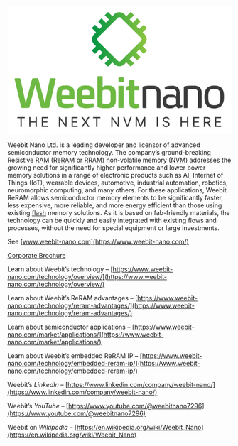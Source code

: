 <p align="center">
    <img alt="Weebit Nano" src="https://github.com/weebit-nano/.github/blob/main/profile/images/Weebitnano-logo.jpg">
</p>

Weebit Nano Ltd. is a leading developer and licensor of advanced semiconductor memory technology. The company’s ground-breaking Resistive [RAM](https://www.weebit-nano.com/definition/ram/) ([ReRAM](https://www.weebit-nano.com/definition/reram-or-rram/) or [RRAM](https://www.weebit-nano.com/definition/rram/)) non-volatile memory ([NVM](https://www.weebit-nano.com/definition/non-volatile-memory-nvm/)) addresses the growing need for significantly higher performance and lower power memory solutions in a range of electronic products such as AI, Internet of Things (IoT), wearable devices, automotive, industrial automation, robotics, neuromorphic computing, and many others. For these applications, Weebit ReRAM allows semiconductor memory elements to be significantly faster, less expensive, more reliable, and more energy efficient than those using existing [flash](https://www.weebit-nano.com/definition/flash/) memory solutions. As it is based on fab-friendly materials, the technology can be quickly and easily integrated with existing flows and processes, without the need for special equipment or large investments. 
 
See [www.weebit-nano.com](https://www.weebit-nano.com/) 
 
[Corporate Brochure](https://www.weebit-nano.com/wp-content/uploads/2025/06/BfW_JUN-25_A4-Weebit-Nano-ReRAM-embedded-RRAM-NVM-technology-IP-for-semiconductors-SoC-replace-Flash-Memory.pdf)
 
Learn about Weebit’s technology – [https://www.weebit-nano.com/technology/overview/](https://www.weebit-nano.com/technology/overview/) 
 
Learn about Weebit’s ReRAM advantages – [https://www.weebit-nano.com/technology/reram-advantages/](https://www.weebit-nano.com/technology/reram-advantages/) 
 
Learn about semiconductor applications – [https://www.weebit-nano.com/market/applications/](https://www.weebit-nano.com/market/applications/) 
 
Learn about Weebit’s embedded ReRAM IP – [https://www.weebit-nano.com/technology/embedded-reram-ip/](https://www.weebit-nano.com/technology/embedded-reram-ip/) 

Weebit’s *LinkedIn* – [https://www.linkedin.com/company/weebit-nano/](https://www.linkedin.com/company/weebit-nano/) 
 
Weebit’s *YouTube* – [https://www.youtube.com/@weebitnano7296](https://www.youtube.com/@weebitnano7296) 
 
Weebit on *Wikipedia* – [https://en.wikipedia.org/wiki/Weebit_Nano](https://en.wikipedia.org/wiki/Weebit_Nano)
